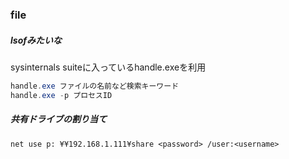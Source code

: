### file
##### lsofみたいな

sysinternals suiteに入っているhandle.exeを利用

```powershell
handle.exe ファイルの名前など検索キーワード
handle.exe -p プロセスID
```

##### 共有ドライブの割り当て

```
net use p: ¥¥192.168.1.111¥share <password> /user:<username>
```
